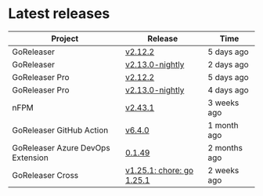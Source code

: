 # Latest releases

| Project                           | Release                                                                                         | Time        |
| --------------------------------- | ----------------------------------------------------------------------------------------------- | ----------- |
| GoReleaser | [v2.12.2](https://github.com/goreleaser/goreleaser/releases/tag/v2.12.2) | 5 days ago |
| GoReleaser | [v2.13.0-nightly](https://github.com/goreleaser/goreleaser/releases/tag/nightly) | 2 days ago |
| GoReleaser Pro | [v2.12.2](https://github.com/goreleaser/goreleaser-pro/releases/tag/v2.12.2) | 5 days ago |
| GoReleaser Pro | [v2.13.0-nightly](https://github.com/goreleaser/goreleaser-pro/releases/tag/nightly) | 4 days ago |
| nFPM | [v2.43.1](https://github.com/goreleaser/nfpm/releases/tag/v2.43.1) | 3 weeks ago |
| GoReleaser GitHub Action | [v6.4.0](https://github.com/goreleaser/goreleaser-action/releases/tag/v6.4.0) | 1 month ago |
| GoReleaser Azure DevOps Extension | [0.1.49](https://github.com/goreleaser/goreleaser-azure-devops-extension/releases/tag/0.1.49) | 2 months ago |
| GoReleaser Cross | [v1.25.1: chore: go 1.25.1](https://github.com/goreleaser/goreleaser-cross/releases/tag/v1.25.1) | 2 weeks ago |

